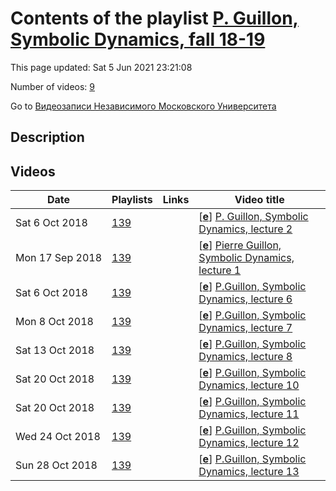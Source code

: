 # Contents of the playlist [P. Guillon, Symbolic Dynamics, fall 18-19](https://www.youtube.com/playlist?list=PLp9ABVh6_x4F3vPrC4TqyreLXiPPbasRt)

This page updated: Sat 5 Jun 2021 23:21:08

Number of videos: [9](#videos)

Go to [Видеозаписи Независимого Московского Университета](../README.md)

## Description



## Videos

|Date|Playlists|Links|Video title|
|---|---|---|---|
| Sat&nbsp;6&nbsp;Oct&nbsp;2018 | [139](../playlists/139 "P. Guillon, Symbolic Dynamics, fall 18-19") |  | [[**e**](https://studio.youtube.com/video/NVGiNqZzfDY/edit "Edit")] [P. Guillon, Symbolic Dynamics, lecture 2](https://www.youtube.com/watch?v=NVGiNqZzfDY&list=PLp9ABVh6_x4F3vPrC4TqyreLXiPPbasRt "Описание") |
| Mon&nbsp;17&nbsp;Sep&nbsp;2018 | [139](../playlists/139 "P. Guillon, Symbolic Dynamics, fall 18-19") |  | [[**e**](https://studio.youtube.com/video/UyTgDrntaEE/edit "Edit")] [Pierre Guillon, Symbolic Dynamics, lecture 1](https://www.youtube.com/watch?v=UyTgDrntaEE&list=PLp9ABVh6_x4F3vPrC4TqyreLXiPPbasRt "course at IUM in Fall 2018") |
| Sat&nbsp;6&nbsp;Oct&nbsp;2018 | [139](../playlists/139 "P. Guillon, Symbolic Dynamics, fall 18-19") |  | [[**e**](https://studio.youtube.com/video/rscrKN-ZArI/edit "Edit")] [P.Guillon, Symbolic Dynamics, lecture 6](https://www.youtube.com/watch?v=rscrKN-ZArI&list=PLp9ABVh6_x4F3vPrC4TqyreLXiPPbasRt "02.10.2018") |
| Mon&nbsp;8&nbsp;Oct&nbsp;2018 | [139](../playlists/139 "P. Guillon, Symbolic Dynamics, fall 18-19") |  | [[**e**](https://studio.youtube.com/video/Z-_cICuYwnY/edit "Edit")] [P.Guillon, Symbolic Dynamics, lecture 7](https://www.youtube.com/watch?v=Z-_cICuYwnY&list=PLp9ABVh6_x4F3vPrC4TqyreLXiPPbasRt "03.10.2018") |
| Sat&nbsp;13&nbsp;Oct&nbsp;2018 | [139](../playlists/139 "P. Guillon, Symbolic Dynamics, fall 18-19") |  | [[**e**](https://studio.youtube.com/video/WR9Cc3MjycA/edit "Edit")] [P.Guillon, Symbolic Dynamics, lecture 8](https://www.youtube.com/watch?v=WR9Cc3MjycA&list=PLp9ABVh6_x4F3vPrC4TqyreLXiPPbasRt "09.10.2018") |
| Sat&nbsp;20&nbsp;Oct&nbsp;2018 | [139](../playlists/139 "P. Guillon, Symbolic Dynamics, fall 18-19") |  | [[**e**](https://studio.youtube.com/video/g8z7ZbRAZwE/edit "Edit")] [P.Guillon, Symbolic Dynamics, lecture 10](https://www.youtube.com/watch?v=g8z7ZbRAZwE&list=PLp9ABVh6_x4F3vPrC4TqyreLXiPPbasRt "16.10.2018") |
| Sat&nbsp;20&nbsp;Oct&nbsp;2018 | [139](../playlists/139 "P. Guillon, Symbolic Dynamics, fall 18-19") |  | [[**e**](https://studio.youtube.com/video/3-V6IzsuVAs/edit "Edit")] [P.Guillon, Symbolic Dynamics, lecture 11](https://www.youtube.com/watch?v=3-V6IzsuVAs&list=PLp9ABVh6_x4F3vPrC4TqyreLXiPPbasRt "17.10.2018") |
| Wed&nbsp;24&nbsp;Oct&nbsp;2018 | [139](../playlists/139 "P. Guillon, Symbolic Dynamics, fall 18-19") |  | [[**e**](https://studio.youtube.com/video/ZzWxRzyqf3U/edit "Edit")] [P.Guillon, Symbolic Dynamics, lecture 12](https://www.youtube.com/watch?v=ZzWxRzyqf3U&list=PLp9ABVh6_x4F3vPrC4TqyreLXiPPbasRt "23.10.2018") |
| Sun&nbsp;28&nbsp;Oct&nbsp;2018 | [139](../playlists/139 "P. Guillon, Symbolic Dynamics, fall 18-19") |  | [[**e**](https://studio.youtube.com/video/Xjhh07RZUhc/edit "Edit")] [P.Guillon, Symbolic Dynamics, lecture 13](https://www.youtube.com/watch?v=Xjhh07RZUhc&list=PLp9ABVh6_x4F3vPrC4TqyreLXiPPbasRt "24.10.2018") |
